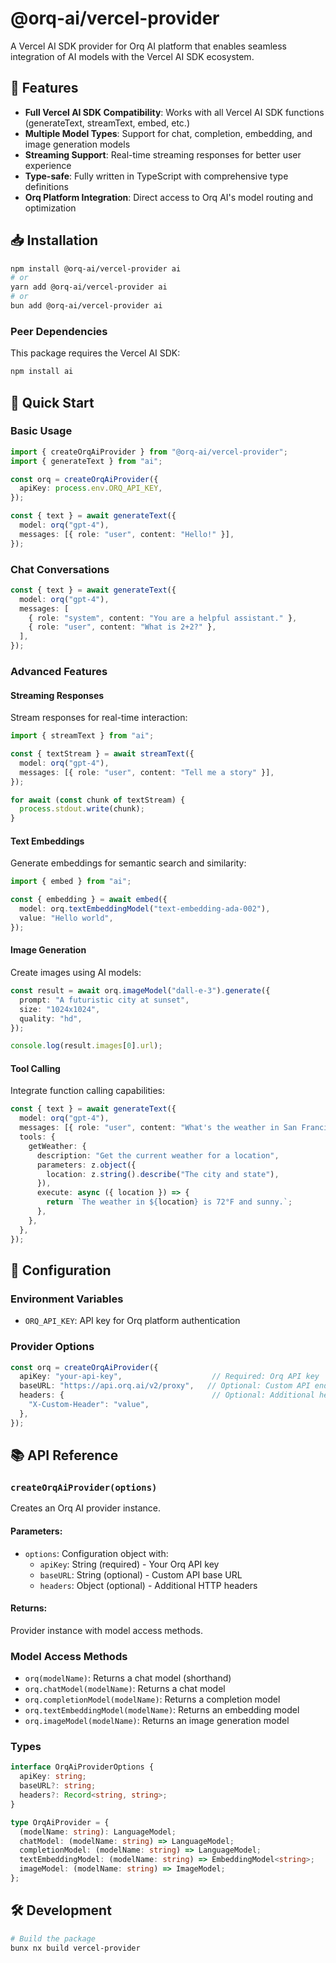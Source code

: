 # @orq-ai/vercel-provider

A Vercel AI SDK provider for Orq AI platform that enables seamless integration of AI models with the Vercel AI SDK ecosystem.

## 🎯 Features

- **Full Vercel AI SDK Compatibility**: Works with all Vercel AI SDK functions (generateText, streamText, embed, etc.)
- **Multiple Model Types**: Support for chat, completion, embedding, and image generation models
- **Streaming Support**: Real-time streaming responses for better user experience
- **Type-safe**: Fully written in TypeScript with comprehensive type definitions
- **Orq Platform Integration**: Direct access to Orq AI's model routing and optimization

## 📥 Installation

```bash
npm install @orq-ai/vercel-provider ai
# or
yarn add @orq-ai/vercel-provider ai
# or
bun add @orq-ai/vercel-provider ai
```

### Peer Dependencies

This package requires the Vercel AI SDK:

```bash
npm install ai
```

## 🚀 Quick Start

### Basic Usage

```typescript
import { createOrqAiProvider } from "@orq-ai/vercel-provider";
import { generateText } from "ai";

const orq = createOrqAiProvider({
  apiKey: process.env.ORQ_API_KEY,
});

const { text } = await generateText({
  model: orq("gpt-4"),
  messages: [{ role: "user", content: "Hello!" }],
});
```

### Chat Conversations

```typescript
const { text } = await generateText({
  model: orq("gpt-4"),
  messages: [
    { role: "system", content: "You are a helpful assistant." },
    { role: "user", content: "What is 2+2?" },
  ],
});
```

### Advanced Features

#### Streaming Responses

Stream responses for real-time interaction:

```typescript
import { streamText } from "ai";

const { textStream } = await streamText({
  model: orq("gpt-4"),
  messages: [{ role: "user", content: "Tell me a story" }],
});

for await (const chunk of textStream) {
  process.stdout.write(chunk);
}
```

#### Text Embeddings

Generate embeddings for semantic search and similarity:

```typescript
import { embed } from "ai";

const { embedding } = await embed({
  model: orq.textEmbeddingModel("text-embedding-ada-002"),
  value: "Hello world",
});
```

#### Image Generation

Create images using AI models:

```typescript
const result = await orq.imageModel("dall-e-3").generate({
  prompt: "A futuristic city at sunset",
  size: "1024x1024",
  quality: "hd",
});

console.log(result.images[0].url);
```

#### Tool Calling

Integrate function calling capabilities:

```typescript
const { text } = await generateText({
  model: orq("gpt-4"),
  messages: [{ role: "user", content: "What's the weather in San Francisco?" }],
  tools: {
    getWeather: {
      description: "Get the current weather for a location",
      parameters: z.object({
        location: z.string().describe("The city and state"),
      }),
      execute: async ({ location }) => {
        return `The weather in ${location} is 72°F and sunny.`;
      },
    },
  },
});
```

## 🔧 Configuration

### Environment Variables

- `ORQ_API_KEY`: API key for Orq platform authentication

### Provider Options

```typescript
const orq = createOrqAiProvider({
  apiKey: "your-api-key",                    // Required: Orq API key
  baseURL: "https://api.orq.ai/v2/proxy",   // Optional: Custom API endpoint
  headers: {                                 // Optional: Additional headers
    "X-Custom-Header": "value",
  },
});
```

## 📚 API Reference

### `createOrqAiProvider(options)`

Creates an Orq AI provider instance.

#### Parameters:

- `options`: Configuration object with:
  - `apiKey`: String (required) - Your Orq API key
  - `baseURL`: String (optional) - Custom API base URL
  - `headers`: Object (optional) - Additional HTTP headers

#### Returns:

Provider instance with model access methods.

### Model Access Methods

- `orq(modelName)`: Returns a chat model (shorthand)
- `orq.chatModel(modelName)`: Returns a chat model
- `orq.completionModel(modelName)`: Returns a completion model
- `orq.textEmbeddingModel(modelName)`: Returns an embedding model
- `orq.imageModel(modelName)`: Returns an image generation model

### Types

```typescript
interface OrqAiProviderOptions {
  apiKey: string;
  baseURL?: string;
  headers?: Record<string, string>;
}

type OrqAiProvider = {
  (modelName: string): LanguageModel;
  chatModel: (modelName: string) => LanguageModel;
  completionModel: (modelName: string) => LanguageModel;
  textEmbeddingModel: (modelName: string) => EmbeddingModel<string>;
  imageModel: (modelName: string) => ImageModel;
};
```

## 🛠️ Development

```bash
# Build the package
bunx nx build vercel-provider
```
